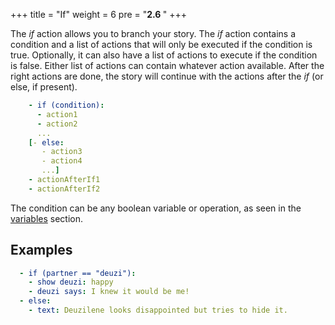 +++
title = "If"
weight = 6
pre = "<b>2.6 </b>"
+++

The _if_ action allows you to branch your story. The _if_ action contains a condition and a list of actions that will only be executed if the condition is true. Optionally, it can also have a list of actions to execute if the condition is false. Either list of actions can contain whatever action available. After the right actions are done, the story will continue with the actions after the _if_ (or else, if present).

```yaml
    - if (condition):
      - action1
      - action2
      ...
    [- else:
       - action3
       - action4
       ...]
    - actionAfterIf1
    - actionAfterIf2

```

The condition can be any boolean variable or operation, as seen in the [variables](../var/) section. 

## Examples
```yaml  
  - if (partner == "deuzi"):
    - show deuzi: happy
    - deuzi says: I knew it would be me!
  - else:
    - text: Deuzilene looks disappointed but tries to hide it.
```